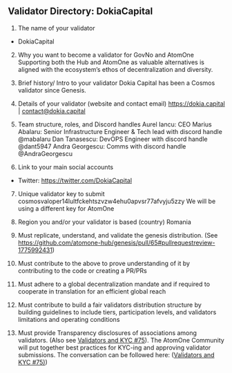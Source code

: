 ## Validator Directory: DokiaCapital
1) The name of your validator

- DokiaCapital

2) Why you want to become a validator for GovNo and AtomOne
Supporting both the Hub and AtomOne as valuable alternatives is aligned with the ecosystem’s ethos of decentralization and diversity. 

3) Brief history/ Intro to your validator
Dokia Capital has been a Cosmos validator since Genesis.

4) Details of your validator (website and contact email)
 https://dokia.capital | contact@dokia.capital

5) Team structure, roles, and Discord handles
Aurel Iancu: CEO 
Marius Abalaru: Senior Infrastructure Engineer & Tech lead with discord handle @mabalaru 
Dan Tanasescu: DevOPS Engineer with discord handle @dant5947 
Andra Georgescu: Comms with discord handle @AndraGeorgescu  

6) Link to your main social accounts
- Twitter: https://twitter.com/DokiaCapital

7) Unique validator key to submit
   cosmosvaloper14lultfckehtszvzw4ehu0apvsr77afvyju5zzy
   We will be using a different key for AtomOne
   
8) Region you and/or your validator is based (country)
   Romania
  
9) Must replicate, understand, and validate the genesis distribution. (See https://github.com/atomone-hub/genesis/pull/65#pullrequestreview-1775992431)

10) Must contribute to the above to prove understanding of it by contributing to the code or creating a PR/PRs

11) Must adhere to a global decentralization mandate and if required to cooperate in translation for an efficient global reach

12) Must contribute to build a fair validators distribution structure by building guidelines to include tiers, participation levels, and validators limitations and operating conditions

13) Must provide Transparency disclosures of associations among validators. (Also see [Validators and KYC #75](https://github.com/atomone-hub/genesis/issues/75#issue-2034573094)). The AtomOne Community will put together best practices for KYC-ing and approving validator submissions. The conversation can be followed here: ([Validators and KYC #75)](https://github.com/atomone-hub/genesis/issues/75#issue-2034573094))
